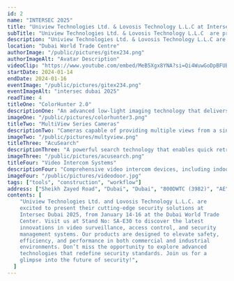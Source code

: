 ```yaml
---
id: 2
name: "INTERSEC 2025"
title: "Uniview Technologies Ltd. & Lovosis Technology L.L.C at Intersec Dubai 2025"
subTitle: "Uniview Technologies Ltd. & Lovosis Technology L.L.C  are proud to showcase the latest advancements in security solutions at Intersec Dubai 2025. Visit stal No:SA-E30  to explore innovative products and technologies designed to enhance safety and efficiency in security systems."
description: "Uniview Technologies Ltd. & Lovosis Technology L.L.C are proud to showcase the latest advancements in security solutions at Intersec Dubai 2025. Visit stal No:SA-E30 to explore innovative products and technologies designed to enhance safety and efficiency in security systems. Don't miss the opportunity to engage with our experts and discover how our solutions can meet your security needs."
location: "Dubai World Trade Centre"
authorImage: "/public/pictures/gitex234.png"
authorImageAlt: "Avatar Description"
videoClip: "https://www.youtube.com/embed/MeB5Xgx8YNA?si=Qi4WuwGoDpBFUBqC"
startDate: 2024-01-14
endDate: 2024-01-16
eventImage: "/public/pictures/gitex234.png"
eventImageAlt: "intersec dubai 2025"
readTime: 4
titleOne: "ColorHunter 2.0"
descriptionOne: "An advanced low-light imaging technology that delivers vivid, full-color images even in near-total darkness, enhancing nighttime surveillance capabilities"
imageOne: "/public/pictures/colorhunter3.png"
titleTwo: "MultiView Series Cameras"
descriptionTwo: "Cameras capable of providing multiple views from a single device, reducing installation costs and improving coverage efficiency"
imageTwo: "/public/pictures/multyview.png"
titleThree: "AcuSearch"
descriptionThree: "A powerful search technology that enables quick retrieval of specific video footage using intelligent algorithms, streamlining incident investigations."
imageThree: "/public/pictures/acusearch.png"
titleFour: "Video Intercom Systems"
descriptionFour: "Comprehensive video intercom devices, including indoor stations and door stations, designed to enhance security and communication in residential and commercial settings."
imageFour: "/public/pictures/videodoor.jpg"
tags: ["tools", "construction", "workflow"]
address: ["Sheikh Zayed Road", "Dubai", "Dubai", "800DWTC (3982)", "AE"]
contents: [
    "Uniview Technologies Ltd. and Lovosis Technology L.L.C. are
    excited to present their cutting-edge security solutions at
    Intersec Dubai 2025, from January 14-16 at the Dubai World Trade
    Center. Visit us at Stand No: SA-E30 to discover the latest
    innovations in video surveillance, access control, and security
    management systems. Our products are designed to elevate safety,
    efficiency, and performance in both commercial and industrial
    environments. Don’t miss the opportunity to explore advanced
    technologies that redefine security standards. Join us for a
    glimpse into the future of security!",
  ]
---
```

